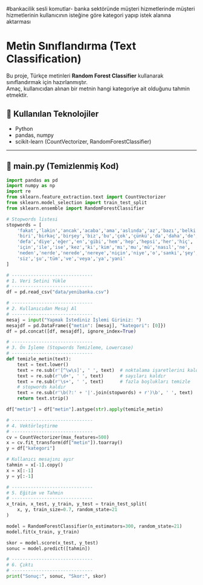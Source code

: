 #bankacilik sesli komutlar-
banka sektöründe müşteri hizmetlerinde müşteri hizmetlerinin kullanıcının isteğine göre kategori yapıp istek alanına aktarması
# Metin Sınıflandırma (Text Classification)

Bu proje, Türkçe metinleri **Random Forest Classifier** kullanarak sınıflandırmak için hazırlanmıştır.  
Amaç, kullanıcıdan alınan bir metnin hangi kategoriye ait olduğunu tahmin etmektir.  

## 🚀 Kullanılan Teknolojiler
- Python
- pandas, numpy
- scikit-learn (CountVectorizer, RandomForestClassifier)


---

## 📜 main.py (Temizlenmiş Kod)
```python
import pandas as pd
import numpy as np
import re
from sklearn.feature_extraction.text import CountVectorizer
from sklearn.model_selection import train_test_split
from sklearn.ensemble import RandomForestClassifier

# Stopwords listesi
stopwords = [
    'fakat','lakin','ancak','acaba','ama','aslında','az','bazı','belki',
    'biri','birkaç','birşey','biz','bu','çok','çünkü','da','daha','de',
    'defa','diye','eğer','en','gibi','hem','hep','hepsi','her','hiç',
    'için','ile','ise','kez','ki','kim','mı','mu','mü','nasıl','ne',
    'neden','nerde','nerede','nereye','niçin','niye','o','sanki','şey',
    'siz','şu','tüm','ve','veya','ya','yani'
]

# ------------------------------
# 1. Veri Setini Yükle
# ------------------------------
df = pd.read_csv("data/yenibanka.csv")

# ------------------------------
# 2. Kullanıcıdan Mesaj Al
# ------------------------------
mesaj = input("Yapmak İstediniz İşlemi Giriniz: ")
mesajdf = pd.DataFrame({"metin": [mesaj], "kategori": [0]})
df = pd.concat([df, mesajdf], ignore_index=True)

# ------------------------------
# 3. Ön İşleme (Stopwords Temizleme, Lowercase)
# ------------------------------
def temizle_metin(text):
    text = text.lower()
    text = re.sub(r'[^\w\s]', ' ', text)  # noktalama işaretlerini kaldır
    text = re.sub(r'\d+', ' ', text)      # sayıları kaldır
    text = re.sub(r'\s+', ' ', text)      # fazla boşlukları temizle
    # stopwords kaldır
    text = re.sub(r'\b(?:' + '|'.join(stopwords) + r')\b', ' ', text)
    return text.strip()

df["metin"] = df["metin"].astype(str).apply(temizle_metin)

# ------------------------------
# 4. Vektörleştirme
# ------------------------------
cv = CountVectorizer(max_features=500)
x = cv.fit_transform(df["metin"]).toarray()
y = df["kategori"]

# Kullanıcı mesajını ayır
tahmin = x[-1].copy()
x = x[:-1]
y = y[:-1]

# ------------------------------
# 5. Eğitim ve Tahmin
# ------------------------------
x_train, x_test, y_train, y_test = train_test_split(
    x, y, train_size=0.7, random_state=21
)

model = RandomForestClassifier(n_estimators=300, random_state=21)
model.fit(x_train, y_train)

skor = model.score(x_test, y_test)
sonuc = model.predict([tahmin])

# ------------------------------
# 6. Çıktı
# ------------------------------
print("Sonuç:", sonuc, "Skor:", skor)
